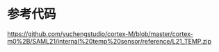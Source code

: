 
# 参考代码
https://github.com/yuchengstudio/cortex-M/blob/master/cortex-m0%2B/SAML21/internal%20temp%20sensor/reference/L21_TEMP.zip
